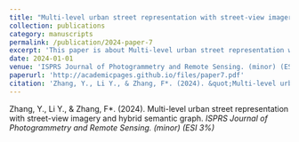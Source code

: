 ```yaml
---
title: "Multi-level urban street representation with street-view imagery and hybrid semantic graph"
collection: publications
category: manuscripts
permalink: /publication/2024-paper-7
excerpt: 'This paper is about Multi-level urban street representation with street-view imagery and hybrid semantic graph.'
date: 2024-01-01
venue: 'ISPRS Journal of Photogrammetry and Remote Sensing. (minor) (ESI 3%)'
paperurl: 'http://academicpages.github.io/files/paper7.pdf'
citation: 'Zhang, Y., Li Y., & Zhang, F*. (2024). &quot;Multi-level urban street representation with street-view imagery and hybrid semantic graph&quot; <i>ISPRS Journal of Photogrammetry and Remote Sensing. (minor) (ESI 3%)</i>'
---
```


Zhang, Y., Li Y., & Zhang, F*. (2024). Multi-level urban street representation with street-view imagery and hybrid semantic graph. <i>ISPRS Journal of Photogrammetry and Remote Sensing. (minor) (ESI 3%)</i>

